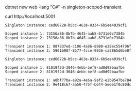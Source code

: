 dotnet new web -lang "C#" -n singleton-scoped-transient

curl http://localhost:5001

```
Singleton instance: ced68728-b5cc-463e-8334-6b5ee4939cf1

Scoped instance 1: 73156a86-8b7b-4645-aab8-6731d0c7384b
Scoped instance 2: 73156a86-8b7b-4645-aab8-6731d0c7384b

Transient instance 1: 887837ed-c106-4a86-8080-e28ec554706f
Transient instance 2: 5901b98f-8577-4cce-9936-ca3865d6be0f
```

```
Singleton instance: ced68728-b5cc-463e-8334-6b5ee4939cf1

Scoped instance 1: 81019f2d-3046-4ebb-bef8-ad0d92baafbe
Scoped instance 2: 81019f2d-3046-4ebb-bef8-ad0d92baafbe

Transient instance 1: a8bf77ba-e92a-4e6a-9af2-e2b9547be784
Transient instance 2: 9e418c67-aa50-475f-b644-5e6e1f0c80dc
```
